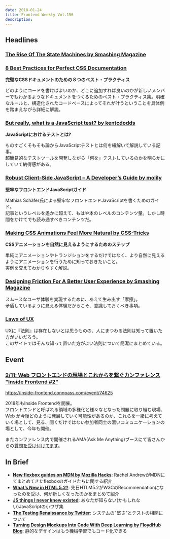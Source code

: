 ```yaml
---
date: 2018-01-24
title: Frontend Weekly Vol.156
description: 
---
```


## Headlines

### [The Rise Of The State Machines by Smashing Magazine](https://www.smashingmagazine.com/2018/01/rise-state-machines/)



### [8 Best Practices for Perfect CSS Documentation](https://webdesign.tutsplus.com/articles/css-documentation-best-practices--cms-30139)

**完璧なCSSドキュメントのための８つのベスト・プラクティス**

どのようにコードを書けばよいのか、どこに追加すれば良いのかが新しいメンバーでもわかるようなドキュメントをつくるためのベスト・プラクティス集。明確なルールと、構造化されたコードベースによってそれが叶うということを具体例を踏まえながら詳細に解説。

### [But really, what is a JavaScript test? by kentcdodds](https://blog.kentcdodds.com/but-really-what-is-a-javascript-test-46fe5f3fad77)

**JavaScriptにおけるテストとは?**

ものすごくそもそも論からJavaScriptテストとは何を紐解いて解説している記事。  
超簡易的なテストツールを開発しながら「何を」テストしているのかを明らかにしていて納得感がある。

### [Robust Client-Side JavaScript – A Developer’s Guide by molily](https://molily.de/robust-javascript/)

**堅牢なフロントエンドJavaScriptガイド**

Mat​hia⁠s S​chäf⁠er氏による堅牢なフロントエンドJavaScriptを書くためのガイド。  
記事というレベルを遙かに超えて、もはや本のレベルのコンテンツ量。しかし時間をかけてでも読み通すべきコンテンツだ。

### [Making CSS Animations Feel More Natural by CSS-Tricks](https://css-tricks.com/making-css-animations-feel-natural/)

**CSSアニメーションを自然に見えるようにするためのステップ**

単純にアニメーションやトランジションをするだけではなく、より自然に見えるようにアニメーションを行うために知っておきたいこと。  
実例を交えてわかりやすく解説。

### [Designing Friction For A Better User Experience by Smashing Magazine](https://www.smashingmagazine.com/2018/01/friction-ux-design-tool/)

スムースなユーザ体験を実現するために、あえて生み出す「摩擦」。  
矛盾しているように見える体験だからこそ、意識しておくべき事項。

### [Laws of UX](https://lawsofux.com/)

UXに『法則』は存在しないとは思うものの、人にまつわる法則は知って置いた方がいいだろう。  
このサイトではそんな知って置いた方がよい法則について簡潔にまとめている。

## Event

### [2/11: Web フロントエンドの現場とこれからを繋ぐカンファレンス "Inside Frontend #2"](https://inside-frontend.connpass.com/event/74625)

https://inside-frontend.connpass.com/event/74625

2018年もInside Frontendを開催。  
フロントエンドと呼ばれる領域の多様化と様々なとなった問題に取り組む現場、Web が今後どのように発展していく可能性があるのか、これらを一緒に考えていく場として、見る、聞くだけではない参加者同士の濃いコミュニケーションの場として、今年も開催。

またカンファレンス内で開催されるAMA(Ask Me Anything)ブースにて皆さんからの[質問を受け付けてます](https://github.com/insidefrontend/issue2-ama)。

## In Brief

- [**New flexbox guides on MDN by Mozilla Hacks**](https://hacks.mozilla.org/2018/01/new-flexbox-guides-on-mdn/): Rachel AndrewがMDNにてまとめてきたflexboxのガイドたちに関する紹介
- [**What’s New in HTML 5.2?**](https://bitsofco.de/whats-new-in-html-5-2/): 先日HTLM5.2がW3CのRecommendationになったのを受け、何が新しくなったのかをまとめて紹介
- [**JS things I never knew existed**](http://air.ghost.io/js-things-i-never-knew-existed/): あなたが知らない(かもしれない)JavaScriptの小ワザ集
- [**The Testing Renaissance by Twitter**](https://blog.twitter.com/engineering/en_us/topics/insights/2017/the-testing-renaissance.html): システムの"堅さ"とテストの相関について
- [**Turning Design Mockups Into Code With Deep Learning by FloydHub Blog**](https://blog.floydhub.com/turning-design-mockups-into-code-with-deep-learning/): 静的なデザインはもう機械学習でもコード化できる
